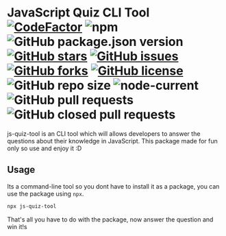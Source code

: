 # JavaScript Quiz CLI Tool [![CodeFactor](https://www.codefactor.io/repository/github/zaid-maker/js-quiz-cli/badge)](https://www.codefactor.io/repository/github/zaid-maker/js-quiz-cli) ![npm](https://img.shields.io/npm/dw/js-quiz-tool) ![GitHub package.json version](https://img.shields.io/github/package-json/v/Zaid-maker/js-quiz-cli) [![GitHub stars](https://img.shields.io/github/stars/Zaid-maker/js-quiz-cli?style=flat-square)](https://github.com/Zaid-maker/js-quiz-cli/stargazers) [![GitHub issues](https://img.shields.io/github/issues/Zaid-maker/js-quiz-cli?style=flat-square)](https://github.com/Zaid-maker/js-quiz-cli/issues) [![GitHub forks](https://img.shields.io/github/forks/Zaid-maker/js-quiz-cli?style=flat-square)](https://github.com/Zaid-maker/js-quiz-cli/network) [![GitHub license](https://img.shields.io/github/license/Zaid-maker/js-quiz-cli?style=flat-square)](https://github.com/Zaid-maker/js-quiz-cli) ![GitHub repo size](https://img.shields.io/github/repo-size/Zaid-maker/js-quiz-cli?style=flat-square) ![node-current](https://img.shields.io/node/v/js-quiz-tool?style=flat-square) ![GitHub pull requests](https://img.shields.io/github/issues-pr/Zaid-maker/js-quiz-cli) ![GitHub closed pull requests](https://img.shields.io/github/issues-pr-closed-raw/Zaid-maker/js-quiz-cli)

js-quiz-tool is an CLI tool which will allows developers to answer the questions about their knowledge in JavaScript. This package made for fun only so use and enjoy it :D

## Usage

Its a command-line tool so you dont have to install it as a package, you can use the package using `npx`.

```bash
npx js-quiz-tool
```

That's all you have to do with the package, now answer the question and win it!s
